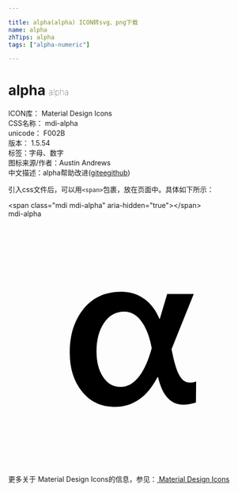 ```yaml
---

title: alpha(alpha) ICON转svg、png下载
name: alpha
zhTips: alpha
tags: ["alpha-numeric"]

---
```


# alpha  <small style="font-size: 60%;font-weight: 100">alpha</small>


<div class="detail-page">
<p>
<span>
ICON库：
<span class="badge-secondary badge">Material Design Icons</span> 
</span>
<br/>
<span>
CSS名称：
<span class="badge-secondary badge">mdi-alpha</span> 
</span>
<br/>
<span>
unicode：
<span class="badge-secondary badge">F002B</span> 
<copy-btn content='F002B' btn-title=""></copy-btn>
<copy-btn :content='String.fromCodePoint(parseInt("F002B", 16))' btn-title="复制U"></copy-btn>
</span>
<br/>
<span>
版本：
<span class="badge-secondary badge">1.5.54</span> 
</span><br/><span>标签：<span class="badge-light badge"><router-link to="/tags/alpha-numeric.html">字母、数字</router-link></span></span>
<br/>
<span>图标来源/作者：<span class="badge-light badge">Austin Andrews</span></span> 
<br/>
<span class="zh-detail">中文描述：<span class="badge-primary badge">alpha</span><span class="help-link"><span>帮助改进</span>(<a href="https://gitee.com/liuwave/icon-helper/edit/master/json/material/alpha.json" target="_blank" rel="noopener noreferrer">gitee</a><a href="https://github.com/liuwave/icon-helper/edit/master/json/material/alpha.json" target="_blank" rel="noopener noreferrer">github</a></span>)</span><br/>
</p>
</div>
<div class="alert alert-dark">
  <i class="mdi mdi-alpha mdi-48px"></i>
  <i class="mdi mdi-alpha mdi-36px"></i>
  <i class="mdi mdi-alpha mdi-24px"></i>
  <i class="mdi mdi-alpha mdi-18px"></i>
</div>
<div>
  <p>引入css文件后，可以用<code>&lt;span&gt;</code>包裹，放在页面中。具体如下所示：    
  </p>
  <div class="alert alert-primary" style="font-size: 14px">
    &lt;span class="mdi mdi-alpha" aria-hidden="true"&gt;&lt;/span&gt;
    <copy-btn content='<span class="mdi mdi-alpha" aria-hidden="true"></span>'></copy-btn>
  </div>
  <div class="alert alert-secondary">
    <i class="mdi mdi-alpha"
    style="font-size: 24px"
    aria-hidden="true"></i> mdi-alpha
    <copy-btn content="mdi-alpha" btn-title="复制图标名称"></copy-btn>
  </div>
</div>
<div id="svg" class="svg-wrap">
<svg xmlns="http://www.w3.org/2000/svg" viewBox="0 0 24 24"><path d="M18.08,17.8C17.62,17.93 17.21,18 16.85,18C15.65,18 14.84,17.12 14.43,15.35H14.38C13.39,17.26 12,18.21 10.25,18.21C8.94,18.21 7.89,17.72 7.1,16.73C6.31,15.74 5.92,14.5 5.92,13C5.92,11.25 6.37,9.85 7.26,8.76C8.15,7.67 9.36,7.12 10.89,7.12C11.71,7.12 12.45,7.35 13.09,7.8C13.73,8.26 14.22,8.9 14.56,9.73H14.6L15.31,7.33H17.87L15.73,12.65C15.97,13.89 16.22,14.74 16.5,15.19C16.74,15.64 17.08,15.87 17.5,15.87C17.74,15.87 17.93,15.83 18.1,15.76L18.08,17.8M13.82,12.56C13.61,11.43 13.27,10.55 12.81,9.95C12.36,9.34 11.81,9.04 11.18,9.04C10.36,9.04 9.7,9.41 9.21,10.14C8.72,10.88 8.5,11.79 8.5,12.86C8.5,13.84 8.69,14.65 9.12,15.31C9.54,15.97 10.11,16.29 10.82,16.29C11.42,16.29 11.97,16 12.46,15.45C12.96,14.88 13.37,14.05 13.7,12.96L13.82,12.56Z" /></svg>
</div>
<detail full-name='mdi-alpha'></detail>
    
<div><p>更多关于 Material Design Icons的信息，参见：<a target="_blank" href="https://iconhelper.cn/material.html"> Material Design Icons</a>
</p></div>
